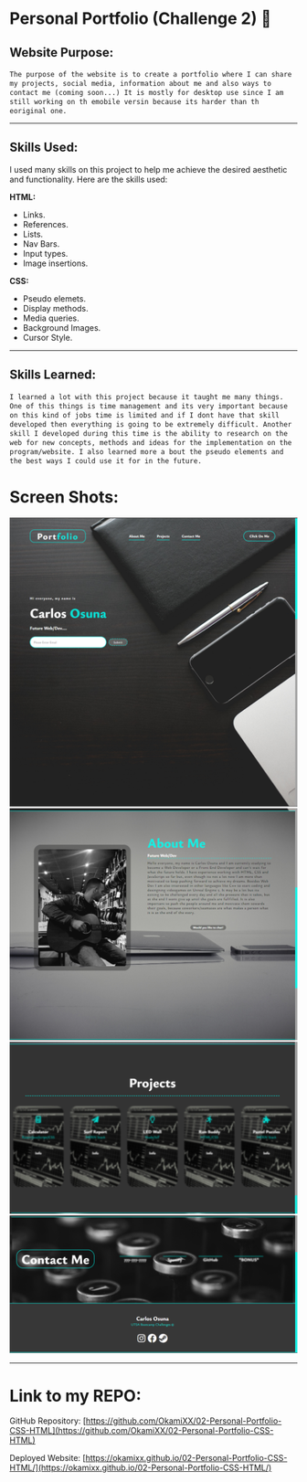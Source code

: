 # Personal Portfolio (Challenge 2) 🧠

## Website Purpose:
    The purpose of the website is to create a portfolio where I can share my projects, social media, information about me and also ways to contact me (coming soon...) It is mostly for desktop use since I am still working on th emobile versin because its harder than th eoriginal one.

***
## Skills Used: 
I used many skills on this project to help me achieve the desired aesthetic and functionality. Here are the skills used:

**HTML:**
* Links.
* References.
* Lists.
* Nav Bars.
* Input types.
* Image insertions.

**CSS:**
* Pseudo elemets.
* Display methods.
* Media queries.
* Background Images.
* Cursor Style.

***
## Skills Learned:
    I learned a lot with this project because it taught me many things. One of this things is time management and its very important because on this kind of jobs time is limited and if I dont have that skill developed then everything is going to be extremely difficult. Another skill I developed during this time is the ability to research on the web for new concepts, methods and ideas for the implementation on the program/website. I also learned more a bout the pseudo elements and the best ways I could use it for in the future.


# Screen Shots:

![alt text ](./assets/images/p1.png)
![alt text ](./assets/images/p2.png)
![alt text ](./assets/images/p3.png)
![alt text ](./assets/images/p4.png)

***
# Link to my REPO:

GitHub Repository: [https://github.com/OkamiXX/02-Personal-Portfolio-CSS-HTML](https://github.com/OkamiXX/02-Personal-Portfolio-CSS-HTML)

Deployed Website: [https://okamixx.github.io/02-Personal-Portfolio-CSS-HTML/](https://okamixx.github.io/02-Personal-Portfolio-CSS-HTML/)
